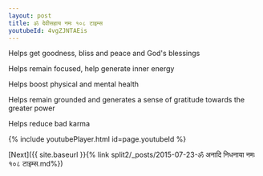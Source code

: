 ```yaml
---
layout: post
title: ॐ देवीसहाय नमः १०८ टाइम्स
youtubeId: 4vgZJNTAEis
---
```

 
 
Helps get goodness, bliss and peace and God's blessings
 
Helps remain focused, help generate inner energy 
 
Helps boost physical and mental health 
 
Helps remain grounded and generates a sense of gratitude towards the greater power 
 
Helps reduce bad karma
 
 
 
 


{% include youtubePlayer.html id=page.youtubeId %}
 
[Next]({{ site.baseurl }}{% link  split2/_posts/2015-07-23-ॐ अनादि निधनाया नमः  १०८ टाइम्स.md%})
 
